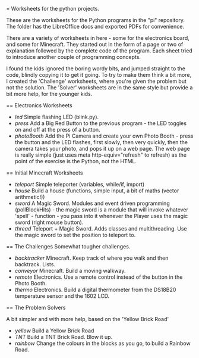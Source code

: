 = Worksheets for the python projects. 

These are the worksheets for the Python programs in the "pi" repository. The folder has the LibreOffice docs and exported PDFs for convenience.
  
There are a variety of worksheets in here - some for the electronics board, and some for Minecraft.  They started out in the form of a page or two of explanation followed by the complete code of the program. Each sheet tried to introduce another couple of programming concepts.

I found the kids ignored the boring wordy bits, and jumped straight to the code, blindly copying it to get it going.  To try to make them think a bit more, I created the 'Challenge' worksheets, where you're given the problem but not the solution.  The 'Solver' worksheets are in the same style but provide a bit more help, for the younger kids.

== Electronics Worksheets

- *led*  Simple flashing LED (blink.py).
- *press*  Add a Big Red Button to the previous program - the LED toggles on and off at the press of a button.
- *photoBooth*  Add the Pi Camera and create your own Photo Booth - press the button and the LED flashes, first slowly, then very quickly, then the camera takes your photo, and pops it up on a web page.  The web page is really simple (just uses meta http-equiv="refresh" to refresh) as the point of the exercise is the Python, not the HTML.

== Initial Minecraft Worksheets

- *teleport* Simple teleporter  (variables, while/if, import)
- *house*  Build a house (functions, simple input, a bit of maths (vector arithmetic!))
- *sword* A Magic Sword. Modules and event driven programming (pollBlockHits) - the magic sword is a module that will invoke whatever 'spell' - function - you pass into it whenever the Player uses the magic sword (right mouse button).
- *thread* Teleport + Magic Sword. Adds classes and multithreading. Use the magic sword to set the position to teleport to.

== The Challenges 
Somewhat tougher challenges.

- *backtracker* Minecraft. Keep track of where you walk and then backtrack. Lists.
- *conveyor*  Minecraft. Build a moving walkway.
- *remote* Electronics. Use a remote control instead of the button in the Photo Booth.
- *thermo* Electronics. Build a digital thermometer from the DS18B20 temperature sensor and the 1602 LCD.

== The Problem Solvers

A bit simpler and with more help, based on the 'Yellow Brick Road'

- *yellow* Build a Yellow Brick Road
- *TNT* Build a TNT Brick Road.  Blow it up.
- *rainbow* Change the colours in the blocks as you go, to build a Rainbow Road.


